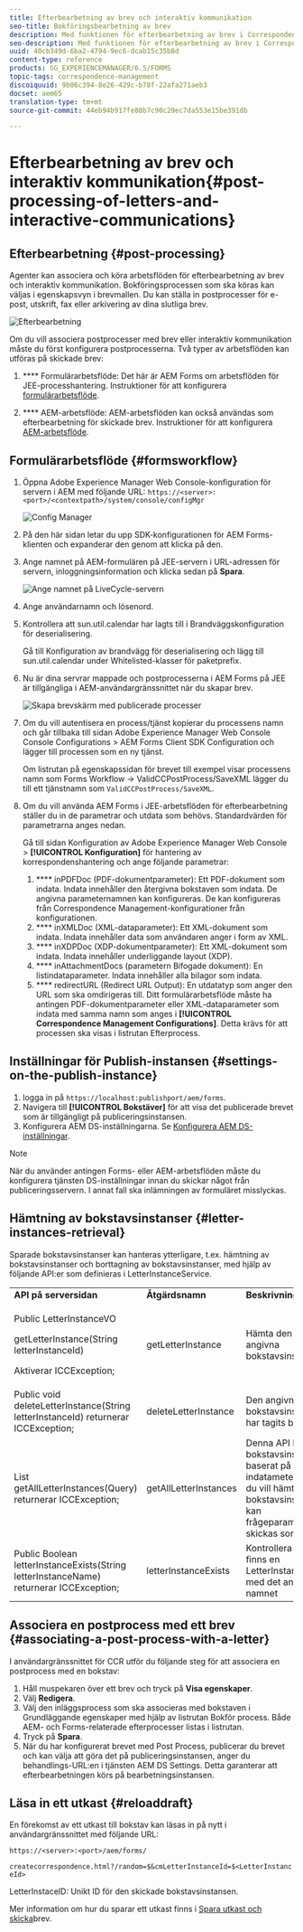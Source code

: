 ```yaml
---
title: Efterbearbetning av brev och interaktiv kommunikation
seo-title: Bokföringsbearbetning av brev
description: Med funktionen för efterbearbetning av brev i Correspondence Management kan du skapa postprocesser för AEM och Forms, som utskrift och e-post, och integrera dem med dina brev.
seo-description: Med funktionen för efterbearbetning av brev i Correspondence Management kan du skapa postprocesser för AEM och Forms, som utskrift och e-post, och integrera dem med dina brev.
uuid: 40cb349d-6ba2-4794-9ec6-dcab15c35b8d
content-type: reference
products: SG_EXPERIENCEMANAGER/6.5/FORMS
topic-tags: correspondence-management
discoiquuid: 9b06c394-8e26-429c-b78f-22afa271aeb3
docset: aem65
translation-type: tm+mt
source-git-commit: 44eb94b917fe88b7c90c29ec7da553e15be391db

---
```



# Efterbearbetning av brev och interaktiv kommunikation{#post-processing-of-letters-and-interactive-communications}

## Efterbearbetning {#post-processing}

Agenter kan associera och köra arbetsflöden för efterbearbetning av brev och interaktiv kommunikation. Bokföringsprocessen som ska köras kan väljas i egenskapsvyn i brevmallen. Du kan ställa in postprocesser för e-post, utskrift, fax eller arkivering av dina slutliga brev.

![Efterbearbetning](assets/ppoverview.png)

Om du vill associera postprocesser med brev eller interaktiv kommunikation måste du först konfigurera postprocesserna. Två typer av arbetsflöden kan utföras på skickade brev:

1. **** Formulärarbetsflöde: Det här är AEM Forms om arbetsflöden för JEE-processhantering. Instruktioner för att konfigurera [formulärarbetsflöde](../../forms/using/submit-letter-topostprocess.md#main-pars-header-3).

1. **** AEM-arbetsflöde: AEM-arbetsflöden kan också användas som efterbearbetning för skickade brev. Instruktioner för att konfigurera [AEM-arbetsflöde](../../forms/using/aem-forms-workflow.md).

## Formulärarbetsflöde {#formsworkflow}

1. Öppna Adobe Experience Manager Web Console-konfiguration för servern i AEM med följande URL: `https://<server>:<port>/<contextpath>/system/console/configMgr`

   ![Config Manager](assets/2configmanager-1.png)

1. På den här sidan letar du upp SDK-konfigurationen för AEM Forms-klienten och expanderar den genom att klicka på den.
1. Ange namnet på AEM-formulären på JEE-servern i URL-adressen för servern, inloggningsinformation och klicka sedan på **Spara**.

   ![Ange namnet på LiveCycle-servern](assets/1cofigmanager.png)

1. Ange användarnamn och lösenord.
1. Kontrollera att sun.util.calendar har lagts till i Brandväggskonfiguration för deserialisering.

   Gå till Konfiguration av brandvägg för deserialisering och lägg till sun.util.calendar under Whitelisted-klasser för paketprefix.

1. Nu är dina servrar mappade och postprocesserna i AEM Forms på JEE är tillgängliga i AEM-användargränssnittet när du skapar brev.

   ![Skapa brevskärm med publicerade processer](assets/0configmanager.png)

1. Om du vill autentisera en process/tjänst kopierar du processens namn och går tillbaka till sidan Adobe Experience Manager Web Console Console Configurations > AEM Forms Client SDK Configuration och lägger till processen som en ny tjänst.

   Om listrutan på egenskapssidan för brevet till exempel visar processens namn som Forms Workflow -> ValidCCPostProcess/SaveXML lägger du till ett tjänstnamn som `ValidCCPostProcess/SaveXML`.

1. Om du vill använda AEM Forms i JEE-arbetsflöden för efterbearbetning ställer du in de parametrar och utdata som behövs. Standardvärden för parametrarna anges nedan.

   Gå till sidan Konfiguration av Adobe Experience Manager Web Console > **[!UICONTROL Konfiguration]** för hantering av korrespondenshantering och ange följande parametrar:

   1. **** inPDFDoc (PDF-dokumentparameter): Ett PDF-dokument som indata. Indata innehåller den återgivna bokstaven som indata. De angivna parameternamnen kan konfigureras. De kan konfigureras från Correspondence Management-konfigurationer från konfigurationen.
   1. **** inXMLDoc (XML-dataparameter): Ett XML-dokument som indata. Indata innehåller data som användaren anger i form av XML.
   1. **** inXDPDoc (XDP-dokumentparameter): Ett XML-dokument som indata. Indata innehåller underliggande layout (XDP).
   1. **** inAttachmentDocs (parametern Bifogade dokument): En listindataparameter. Indata innehåller alla bilagor som indata.
   1. **** redirectURL (Redirect URL Output): En utdatatyp som anger den URL som ska omdirigeras till.
   Ditt formulärarbetsflöde måste ha antingen PDF-dokumentparameter eller XML-dataparameter som indata med samma namn som anges i **[!UICONTROL Correspondence Management Configurations]**. Detta krävs för att processen ska visas i listrutan Efterprocess.

## Inställningar för Publish-instansen {#settings-on-the-publish-instance}

1. logga in på `https://localhost:publishport/aem/forms`.
1. Navigera till **[!UICONTROL Bokstäver]** för att visa det publicerade brevet som är tillgängligt på publiceringsinstansen.
1. Konfigurera AEM DS-inställningarna. Se [Konfigurera AEM DS-inställningar](../../forms/using/configuring-the-processing-server-url-.md).

>[!NOTE]
>
>När du använder antingen Forms- eller AEM-arbetsflöden måste du konfigurera tjänsten DS-inställningar innan du skickar något från publiceringsservern. I annat fall ska inlämningen av formuläret misslyckas.

## Hämtning av bokstavsinstanser {#letter-instances-retrieval}

Sparade bokstavsinstanser kan hanteras ytterligare, t.ex. hämtning av bokstavsinstanser och borttagning av bokstavsinstanser, med hjälp av följande API:er som definieras i LetterInstanceService.

<table>
 <tbody>
  <tr>
   <td><strong>API på serversidan</strong></td>
   <td><strong>Åtgärdsnamn</strong></td>
   <td><strong>Beskrivning</strong></td>
  </tr>
  <tr>
   <td><p>Public LetterInstanceVO</p> <p>getLetterInstance(String letterInstanceId)</p> <p>Aktiverar ICCException; </p> </td>
   <td>getLetterInstance</td>
   <td>Hämta den angivna bokstavsinstansen </td>
  </tr>
  <tr>
   <td>Public void deleteLetterInstance(String letterInstanceId) returnerar ICCException; </td>
   <td>deleteLetterInstance </td>
   <td>Den angivna bokstavsinstansen har tagits bort </td>
  </tr>
  <tr>
   <td>List getAllLetterInstances(Query) returnerar ICCException; </td>
   <td>getAllLetterInstances </td>
   <td>Denna API hämtar bokstavsinstanser baserat på indatametern. Om du vill hämta alla bokstavsinstanser kan frågeparametern skickas som null.<br /> </td>
  </tr>
  <tr>
   <td>Public Boolean letterInstanceExists(String letterInstanceName) returnerar ICCException; </td>
   <td>letterInstanceExists </td>
   <td>Kontrollera om det finns en LetterInstance med det angivna namnet </td>
  </tr>
 </tbody>
</table>

## Associera en postprocess med ett brev {#associating-a-post-process-with-a-letter}

I användargränssnittet för CCR utför du följande steg för att associera en postprocess med en bokstav:

1. Håll muspekaren över ett brev och tryck på **Visa egenskaper**.
1. Välj **Redigera**.
1. Välj den inläggsprocess som ska associeras med bokstaven i Grundläggande egenskaper med hjälp av listrutan Bokför process. Både AEM- och Forms-relaterade efterprocesser listas i listrutan.
1. Tryck på **Spara**.
1. När du har konfigurerat brevet med Post Process, publicerar du brevet och kan välja att göra det på publiceringsinstansen, anger du behandlings-URL:en i tjänsten AEM DS Settings. Detta garanterar att efterbearbetningen körs på bearbetningsinstansen.

## Läsa in ett utkast {#reloaddraft}

En förekomst av ett utkast till bokstav kan läsas in på nytt i användargränssnittet med följande URL:

`https://<server>:<port>/aem/forms/`

`createcorrespondence.html?/random=$&cmLetterInstanceId=$<LetterInstanceId>`

LetterInstaceID: Unikt ID för den skickade bokstavsinstansen.

Mer information om hur du sparar ett utkast finns i [Spara utkast och skicka](../../forms/using/create-correspondence.md#savingdrafts)brev.
